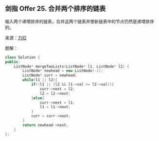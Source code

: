 ## 剑指 Offer 25. 合并两个排序的链表
输入两个递增排序的链表，合并这两个链表并使新链表中的节点仍然是递增排序的。

来源：[力扣](https://leetcode-cn.com/problems/he-bing-liang-ge-pai-xu-de-lian-biao-lcof/)

题解：
```C++
class Solution {
public:
    ListNode* mergeTwoLists(ListNode* l1, ListNode* l2) {
        ListNode* newhead = new ListNode(-1);
        ListNode* curr = newhead;
        while(l1 || l2){
            if(!l1 || (l2 && l1->val >= l2->val)){
                curr->next = l2;
                l2 = l2->next;
            }else{
                curr->next = l1;
                l1 = l1->next;
            }
            curr = curr->next;
        }
        return newhead->next;
    }
};
```
